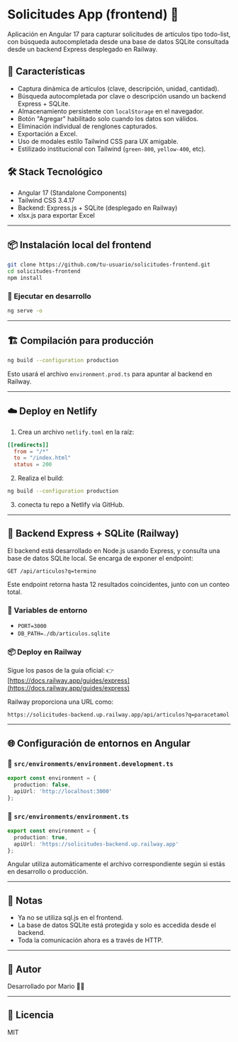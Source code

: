 # Solicitudes App (frontend) 🧾

Aplicación en Angular 17 para capturar solicitudes de artículos tipo todo-list, con búsqueda autocompletada desde una base de datos SQLite consultada desde un backend Express desplegado en Railway.

## 🚀 Características

- Captura dinámica de artículos (clave, descripción, unidad, cantidad).
- Búsqueda autocompletada por clave o descripción usando un backend Express + SQLite.
- Almacenamiento persistente con `localStorage` en el navegador.
- Botón "Agregar" habilitado solo cuando los datos son válidos.
- Eliminación individual de renglones capturados.
- Exportación a Excel.
- Uso de modales estilo Tailwind CSS para UX amigable.
- Estilizado institucional con Tailwind (`green-800`, `yellow-400`, etc).

## 🛠️ Stack Tecnológico

- Angular 17 (Standalone Components)
- Tailwind CSS 3.4.17
- Backend: Express.js + SQLite (desplegado en Railway)
- xlsx.js para exportar Excel

---

## 📦 Instalación local del frontend

```bash
git clone https://github.com/tu-usuario/solicitudes-frontend.git
cd solicitudes-frontend
npm install
```

### 🔧 Ejecutar en desarrollo

```bash
ng serve -o
```

---

## 🏗️ Compilación para producción

```bash
ng build --configuration production
```

Esto usará el archivo `environment.prod.ts` para apuntar al backend en Railway.

---

## ☁️ Deploy en Netlify

1. Crea un archivo `netlify.toml` en la raíz:

```toml
[[redirects]]
  from = "/*"
  to = "/index.html"
  status = 200
```

2. Realiza el build:

```bash
ng build --configuration production
```

3. conecta tu repo a Netlify vía GitHub.

---

## 🧠 Backend Express + SQLite (Railway)

El backend está desarrollado en Node.js usando Express, y consulta una base de datos SQLite local. Se encarga de exponer el endpoint:

```
GET /api/articulos?q=termino
```

Este endpoint retorna hasta 12 resultados coincidentes, junto con un conteo total.

### 📄 Variables de entorno

- `PORT=3000`
- `DB_PATH=./db/articulos.sqlite`

### 📦 Deploy en Railway

Sigue los pasos de la guía oficial:
👉 [https://docs.railway.app/guides/express](https://docs.railway.app/guides/express)

Railway proporciona una URL como:

```
https://solicitudes-backend.up.railway.app/api/articulos?q=paracetamol
```

---

## 🌐 Configuración de entornos en Angular

### 📁 `src/environments/environment.development.ts`

```ts
export const environment = {
  production: false,
  apiUrl: 'http://localhost:3000'
};
```

### 📁 `src/environments/environment.ts`

```ts
export const environment = {
  production: true,
  apiUrl: 'https://solicitudes-backend.up.railway.app'
};
```

Angular utiliza automáticamente el archivo correspondiente según si estás en desarrollo o producción.

---

## 🧠 Notas

- Ya no se utiliza sql.js en el frontend.
- La base de datos SQLite está protegida y solo es accedida desde el backend.
- Toda la comunicación ahora es a través de HTTP.

---

## 🧑 Autor

Desarrollado por Mario 🧑‍💻

---

## 📄 Licencia

MIT

